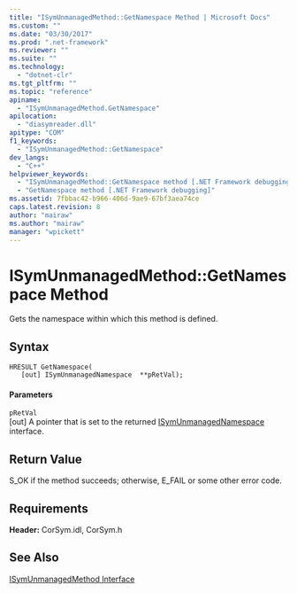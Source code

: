 ```yaml
---
title: "ISymUnmanagedMethod::GetNamespace Method | Microsoft Docs"
ms.custom: ""
ms.date: "03/30/2017"
ms.prod: ".net-framework"
ms.reviewer: ""
ms.suite: ""
ms.technology: 
  - "dotnet-clr"
ms.tgt_pltfrm: ""
ms.topic: "reference"
apiname: 
  - "ISymUnmanagedMethod.GetNamespace"
apilocation: 
  - "diasymreader.dll"
apitype: "COM"
f1_keywords: 
  - "ISymUnmanagedMethod::GetNamespace"
dev_langs: 
  - "C++"
helpviewer_keywords: 
  - "ISymUnmanagedMethod::GetNamespace method [.NET Framework debugging]"
  - "GetNamespace method [.NET Framework debugging]"
ms.assetid: 7fbbac42-b966-406d-9ae9-67bf3aea74ce
caps.latest.revision: 8
author: "mairaw"
ms.author: "mairaw"
manager: "wpickett"
---
```

# ISymUnmanagedMethod::GetNamespace Method
Gets the namespace within which this method is defined.  
  
## Syntax  
  
```  
HRESULT GetNamespace(  
   [out] ISymUnmanagedNamespace  **pRetVal);  
```  
  
#### Parameters  
 `pRetVal`  
 [out] A pointer that is set to the returned [ISymUnmanagedNamespace](../../../../docs/framework/unmanaged-api/diagnostics/isymunmanagednamespace-interface.md) interface.  
  
## Return Value  
 S_OK if the method succeeds; otherwise, E_FAIL or some other error code.  
  
## Requirements  
 **Header:** CorSym.idl, CorSym.h  
  
## See Also  
 [ISymUnmanagedMethod Interface](../../../../docs/framework/unmanaged-api/diagnostics/isymunmanagedmethod-interface.md)